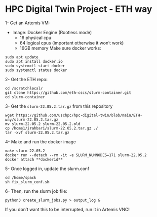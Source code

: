 # HPC Digital Twin Project - ETH way

1- Get an Artemis VM:
- Image: Docker Engine (Rootless mode)
  - 16 physical cpu
  - 64 logical cpus (important otherwise it won’t work)
  - 16GB memory
Make sure docker works:
```
sudo apt update
sudo apt install docker.io
sudo systemctl start docker
sudo systemctl status docker
```

2- Get the ETH repo:
```
cd /scratchlocal/
git clone https://github.com/eth-cscs/slurm-container.git
cd slurm-container
```

3- Get the `slurm-22.05.2.tar.gz` from this repository
```
wget https://github.com/uschpc/hpc-digital-twin/blob/main/ETH-way/slurm-22.05.2.tar.gz
mv slurm-22.05.2 slurm-22.05.2.old
cp /home1/irahbari/slurm-22.05.2.tar.gz ./
tar -xvf slurm-22.05.2.tar.gz
```

4- Make and run the docker image
```
make slurm-22.05.2
docker run --detach --rm -it -e SLURM_NUMNODES=171 slurm-22.05.2
docker attach **dockerid**
```

5- Once logged in, update the slurm.conf
```
cd /home/spack
sh fix_slurm_conf.sh
```

6- Then, run the slurm job file:
```
python3 create_slurm_jobs.py > output_log &
```

If you don’t want this to be interrupted, run it in Artemis VNC!